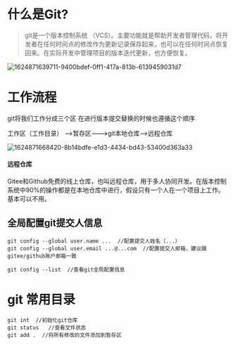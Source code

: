 # 什么是Git?
> git是一个版本控制系统 （VCS）。主要功能就是帮助开发者管理代码，将开发者在任何时间点的修改作为更新记录保存起来，也可以在任何时间点恢复回来。在实际开发中管理项目的版本迭代更新，也方便恢复。

![1624871639711-9400bdef-0ff1-417a-813b-6139459031d7](D:\JPG\1624871639711-9400bdef-0ff1-417a-813b-6139459031d7.jpeg)

# 工作流程

git将我们工作分成三个区 在进行版本提交替换的时候也遵循这个顺序

工作区（工作目录） -->暂存区--->git本地仓库-->远程仓库

![1624871668420-8b14bdfe-e1d3-4434-bd43-53400d363a33](D:\JPG\1624871668420-8b14bdfe-e1d3-4434-bd43-53400d363a33.jpeg)

#### 远程仓库

   Gitee和Github免费的线上仓库，也叫远程仓库，用于多人协同开发。在版本控制系统中90%的操作都是在本地仓库中进行，假设只有一个人在一个项目上工作。基本可以不用。


##  全局配置git提交人信息
```
git config --global user.name ...  //配置提交人姓名（...）
git config --global user.email ...@...com  //配置提交人邮箱，建议跟gitee/github账户邮箱一致

git config --list  //查看git全局配置信息
```

# git 常用目录
```
git int  //初始化git仓库
git status   //查看文件状态
git add .  //将所有修改的文件添加到暂存区
```